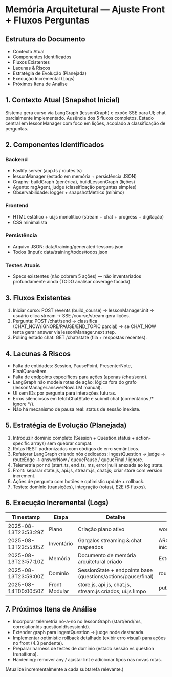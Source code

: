 # Memória Arquitetural — Ajuste Front + Fluxos Perguntas

## Estrutura do Documento
- Contexto Atual
- Componentes Identificados
- Fluxos Existentes
- Lacunas & Riscos
- Estratégia de Evolução (Planejada)
- Execução Incremental (Logs)
- Próximos Itens de Análise

## 1. Contexto Atual (Snapshot Inicial)
Sistema gera curso via LangGraph (lessonGraph) e expõe SSE para UI; chat parcialmente implementado. Ausência dos 5 fluxos completos. Estado central em lessonManager com foco em lições, acoplado a classificação de perguntas.

## 2. Componentes Identificados
### Backend
- Fastify server (app.ts / routes.ts)
- lessonManager (estado em memória + persistência JSON)
- Graphs: buildGraph (genérica), buildLessonGraph (lições)
- Agents: ragAgent, judge (classificação perguntas simples)
- Observabilidade: logger + snapshotMetrics (mínimo)
### Frontend
- HTML estático + ui.js monolítico (stream + chat + progress + digitação)
- CSS minimalista
### Persistência
- Arquivo JSON: data/training/generated-lessons.json
- Todos (input): data/training/todos/todos.json
### Testes Atuais
- Specs existentes (não cobrem 5 ações) — não inventariados profundamente ainda (TODO analisar coverage focada)

## 3. Fluxos Existentes
1. Iniciar curso: POST /events (build_course) -> lessonManager.init -> usuário clica stream -> SSE /course/stream gera lições.
2. Pergunta: POST /chat/send -> classifica (CHAT_NOW/IGNORE/PAUSE/END_TOPIC parcial) -> se CHAT_NOW tenta gerar answer via lessonManager.next step.
3. Polling estado chat: GET /chat/state (fila + respostas recentes).

## 4. Lacunas & Riscos
- Falta de entidades: Session, PausePoint, PresenterNote, FinalQueueItem.
- Falta de endpoints específicos para ações (apenas /chat/send).
- LangGraph não modela rotas de ação; lógica fora do grafo (lessonManager.answerNowLLM manual).
- UI sem IDs por pergunta para interações futuras.
- Erros silenciosos em fetchChatState e submit chat (comentários /* ignore */).
- Não há mecanismo de pausa real: status de sessão inexiste.

## 5. Estratégia de Evolução (Planejada)
1. Introduzir domínio completo (Session + Question.status + action-specific arrays) sem quebrar compat.
2. Rotas REST padronizadas com códigos de erro semânticos.
3. Refatorar LangGraph criando nós dedicados: ingestQuestion -> judge -> routeEdge -> answerNow / queuePause / queueFinal / ignore.
4. Telemetria por nó (start_ts, end_ts, ms, error|null) anexada ao log state.
5. Front: separar state.js, api.js, stream.js, chat.js; criar store com version increment.
6. Ações de pergunta com botões e optimistic update + rollback.
7. Testes: domínio (transições), integração (rotas), E2E (6 fluxos).

## 6. Execução Incremental (Logs)
| Timestamp | Etapa | Detalhe | Artefatos/Impacto |
|-----------|-------|---------|-------------------|
| 2025-08-13T23:53:29Z | Plano | Criação plano ativo | workspace-plans/active/... |
| 2025-08-13T23:55:05Z | Inventário | Gargalos streaming & chat mapeados | ARQUITETURA_MEMORIA.md inicial |
| 2025-08-13T23:57:10Z | Memória | Documento de memória arquitetural criado | Este arquivo |
| 2025-08-13T23:59:00Z | Domínio | SessionState + endpoints base (questions/actions/pause/final) | routes.ts |
| 2025-08-14T00:00:50Z | Front Modular | store.js, api.js, chat.js, stream.js criados; ui.js limpo | public/ui/* |

## 7. Próximos Itens de Análise
- Incorporar telemetria nó-a-nó no lessonGraph (start/end/ms, correlationIds questionId/sessionId).
- Extender graph para ingestQuestion -> judge node destacada.
- Implementar optimistic rollback detalhado (exibir erro visual) para ações no front (4.3 pendente).
- Preparar harness de testes de domínio (estado sessão vs question transitions).
- Hardening: remover any / ajustar lint e adicionar tipos nas novas rotas.

(Atualize incrementalmente a cada subtarefa relevante.)
